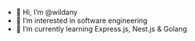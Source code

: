 - 👋 Hi, I’m @wildany
- 👀 I’m interested in software engineering
- 🌱 I’m currently learning Express.js, Nest.js & Golang

<!---
wildany/wildany is a ✨ special ✨ repository because its `README.md` (this file) appears on your GitHub profile.
You can click the Preview link to take a look at your changes.
--->
